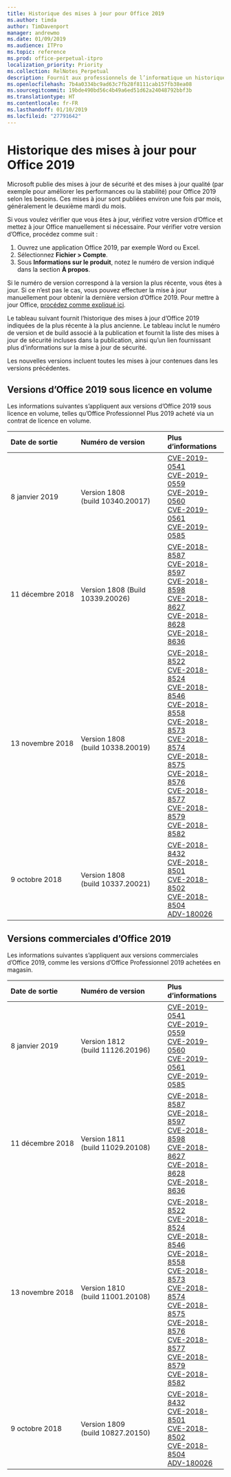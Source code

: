 ```yaml
---
title: Historique des mises à jour pour Office 2019
ms.author: timda
author: TimDavenport
manager: andrewmo
ms.date: 01/09/2019
ms.audience: ITPro
ms.topic: reference
ms.prod: office-perpetual-itpro
localization_priority: Priority
ms.collection: RelNotes_Perpetual
description: Fournit aux professionnels de l’informatique un historique des mises à jour pour les versions perpétuelles d’Office 2019 qui utilisent la technologie « Démarrer en un clic »
ms.openlocfilehash: 7b4a0334bc9ad63c7fb28f8111cab157fb38ea08
ms.sourcegitcommit: 19bde490bd56c4b49a6ed51d62a24048792bbf3b
ms.translationtype: HT
ms.contentlocale: fr-FR
ms.lasthandoff: 01/10/2019
ms.locfileid: "27791642"
---
```

# <a name="update-history-for-office-2019"></a>Historique des mises à jour pour Office 2019

Microsoft publie des mises à jour de sécurité et des mises à jour qualité (par exemple pour améliorer les performances ou la stabilité) pour Office 2019 selon les besoins. Ces mises à jour sont publiées environ une fois par mois, généralement le deuxième mardi du mois.

Si vous voulez vérifier que vous êtes à jour, vérifiez votre version d’Office et mettez à jour Office manuellement si nécessaire. Pour vérifier votre version d’Office, procédez comme suit :

  1.    Ouvrez une application Office 2019, par exemple Word ou Excel.
  2.    Sélectionnez **Fichier > Compte**.
  3.    Sous **Informations sur le produit**, notez le numéro de version indiqué dans la section **À propos**.

Si le numéro de version correspond à la version la plus récente, vous êtes à jour. Si ce n’est pas le cas, vous pouvez effectuer la mise à jour manuellement pour obtenir la dernière version d’Office 2019. Pour mettre à jour Office, [procédez comme expliqué ici](https://support.office.com/article/2ab296f3-7f03-43a2-8e50-46de917611c5).


Le tableau suivant fournit l’historique des mises à jour d’Office 2019 indiquées de la plus récente à la plus ancienne. Le tableau inclut le numéro de version et de build associé à la publication et fournit la liste des mises à jour de sécurité incluses dans la publication, ainsi qu’un lien fournissant plus d’informations sur la mise à jour de sécurité.

Les nouvelles versions incluent toutes les mises à jour contenues dans les versions précédentes.

## <a name="volume-licensed-versions-of-office-2019"></a>Versions d’Office 2019 sous licence en volume
Les informations suivantes s’appliquent aux versions d’Office 2019 sous licence en volume, telles qu’Office Professionnel Plus 2019 acheté via un contrat de licence en volume.

|**Date de sortie**|**Numéro de version**|**Plus d’informations**|
|:-----|:-----|:-----|
|8 janvier 2019   |Version 1808 (build 10340.20017)  |[CVE-2019-0541](https://portal.msrc.microsoft.com/fr-FR/security-guidance/advisory/CVE-2019-0541) <br/> [CVE-2019-0559](https://portal.msrc.microsoft.com/fr-FR/security-guidance/advisory/CVE-2019-0559) <br/> [CVE-2019-0560](https://portal.msrc.microsoft.com/fr-FR/security-guidance/advisory/CVE-2019-0560) <br/> [CVE-2019-0561](https://portal.msrc.microsoft.com/fr-FR/security-guidance/advisory/CVE-2019-0561) <br/> [CVE-2019-0585](https://portal.msrc.microsoft.com/fr-FR/security-guidance/advisory/CVE-2019-0585) <br/> |
|11 décembre 2018   |Version 1808 (Build 10339.20026)  |[CVE-2018-8587](https://portal.msrc.microsoft.com/fr-FR/security-guidance/advisory/CVE-2018-8587) <br/> [CVE-2018-8597](https://portal.msrc.microsoft.com/fr-FR/security-guidance/advisory/CVE-2018-8597) <br/> [CVE-2018-8598](https://portal.msrc.microsoft.com/fr-FR/security-guidance/advisory/CVE-2018-8598) <br/> [CVE-2018-8627](https://portal.msrc.microsoft.com/fr-FR/security-guidance/advisory/CVE-2018-8627) <br/> [CVE-2018-8628](https://portal.msrc.microsoft.com/fr-FR/security-guidance/advisory/CVE-2018-8628) <br/> [CVE-2018-8636](https://portal.msrc.microsoft.com/fr-FR/security-guidance/advisory/CVE-2018-8636) <br/>|
|13 novembre 2018   |Version 1808 (build 10338.20019)  |[CVE-2018-8522](https://portal.msrc.microsoft.com/fr-FR/security-guidance/advisory/CVE-2018-8522) <br/> [CVE-2018-8524](https://portal.msrc.microsoft.com/fr-FR/security-guidance/advisory/CVE-2018-8524) <br/> [CVE-2018-8546](https://portal.msrc.microsoft.com/fr-FR/security-guidance/advisory/CVE-2018-8546) <br/> [CVE-2018-8558](https://portal.msrc.microsoft.com/fr-FR/security-guidance/advisory/CVE-2018-8558) <br/> [CVE-2018-8573](https://portal.msrc.microsoft.com/fr-FR/security-guidance/advisory/CVE-2018-8573) <br/> [CVE-2018-8574](https://portal.msrc.microsoft.com/fr-FR/security-guidance/advisory/CVE-2018-8574) <br/> [CVE-2018-8575](https://portal.msrc.microsoft.com/fr-FR/security-guidance/advisory/CVE-2018-8575) <br/> [CVE-2018-8576](https://portal.msrc.microsoft.com/fr-FR/security-guidance/advisory/CVE-2018-8576) <br/> [CVE-2018-8577](https://portal.msrc.microsoft.com/fr-FR/security-guidance/advisory/CVE-2018-8577) <br/> [CVE-2018-8579](https://portal.msrc.microsoft.com/fr-FR/security-guidance/advisory/CVE-2018-8579) <br/> [CVE-2018-8582](https://portal.msrc.microsoft.com/fr-FR/security-guidance/advisory/CVE-2018-8582) <br/>|
|9 octobre 2018   |Version 1808 (build 10337.20021)  |[CVE-2018-8432](https://portal.msrc.microsoft.com/fr-FR/security-guidance/advisory/CVE-2018-8432) <br/> [CVE-2018-8501](https://portal.msrc.microsoft.com/fr-FR/security-guidance/advisory/CVE-2018-8501) <br/> [CVE-2018-8502](https://portal.msrc.microsoft.com/fr-FR/security-guidance/advisory/CVE-2018-8502) <br/> [CVE-2018-8504](https://portal.msrc.microsoft.com/fr-FR/security-guidance/advisory/CVE-2018-8504) <br/> [ADV-180026](https://portal.msrc.microsoft.com/fr-FR/security-guidance/advisory/ADV180026) <br/>|

## <a name="retail-versions-of-office-2019"></a>Versions commerciales d’Office 2019
Les informations suivantes s’appliquent aux versions commerciales d’Office 2019, comme les versions d’Office Professionnel 2019 achetées en magasin.

|**Date de sortie**|**Numéro de version**|**Plus d’informations**|
|:-----|:-----|:-----|
|8 janvier 2019   |Version 1812 (build 11126.20196)  |[CVE-2019-0541](https://portal.msrc.microsoft.com/fr-FR/security-guidance/advisory/CVE-2019-0541) <br/> [CVE-2019-0559](https://portal.msrc.microsoft.com/fr-FR/security-guidance/advisory/CVE-2019-0559) <br/> [CVE-2019-0560](https://portal.msrc.microsoft.com/fr-FR/security-guidance/advisory/CVE-2019-0560) <br/> [CVE-2019-0561](https://portal.msrc.microsoft.com/fr-FR/security-guidance/advisory/CVE-2019-0561) <br/> [CVE-2019-0585](https://portal.msrc.microsoft.com/fr-FR/security-guidance/advisory/CVE-2019-0585) <br/> |
|11 décembre 2018   |Version 1811 (build 11029.20108)  |[CVE-2018-8587](https://portal.msrc.microsoft.com/fr-FR/security-guidance/advisory/CVE-2018-8587) <br/> [CVE-2018-8597](https://portal.msrc.microsoft.com/fr-FR/security-guidance/advisory/CVE-2018-8597) <br/> [CVE-2018-8598](https://portal.msrc.microsoft.com/fr-FR/security-guidance/advisory/CVE-2018-8598) <br/> [CVE-2018-8627](https://portal.msrc.microsoft.com/fr-FR/security-guidance/advisory/CVE-2018-8627) <br/> [CVE-2018-8628](https://portal.msrc.microsoft.com/fr-FR/security-guidance/advisory/CVE-2018-8628) <br/> [CVE-2018-8636](https://portal.msrc.microsoft.com/fr-FR/security-guidance/advisory/CVE-2018-8636) <br/>|
|13 novembre 2018   |Version 1810 (build 11001.20108)  |[CVE-2018-8522](https://portal.msrc.microsoft.com/fr-FR/security-guidance/advisory/CVE-2018-8522) <br/> [CVE-2018-8524](https://portal.msrc.microsoft.com/fr-FR/security-guidance/advisory/CVE-2018-8524) <br/> [CVE-2018-8546](https://portal.msrc.microsoft.com/fr-FR/security-guidance/advisory/CVE-2018-8546) <br/> [CVE-2018-8558](https://portal.msrc.microsoft.com/fr-FR/security-guidance/advisory/CVE-2018-8558) <br/> [CVE-2018-8573](https://portal.msrc.microsoft.com/fr-FR/security-guidance/advisory/CVE-2018-8573) <br/> [CVE-2018-8574](https://portal.msrc.microsoft.com/fr-FR/security-guidance/advisory/CVE-2018-8574) <br/> [CVE-2018-8575](https://portal.msrc.microsoft.com/fr-FR/security-guidance/advisory/CVE-2018-8575) <br/> [CVE-2018-8576](https://portal.msrc.microsoft.com/fr-FR/security-guidance/advisory/CVE-2018-8576) <br/> [CVE-2018-8577](https://portal.msrc.microsoft.com/fr-FR/security-guidance/advisory/CVE-2018-8577) <br/> [CVE-2018-8579](https://portal.msrc.microsoft.com/fr-FR/security-guidance/advisory/CVE-2018-8579) <br/> [CVE-2018-8582](https://portal.msrc.microsoft.com/fr-FR/security-guidance/advisory/CVE-2018-8582) <br/>|
|9 octobre 2018   |Version 1809 (build 10827.20150)  |[CVE-2018-8432](https://portal.msrc.microsoft.com/fr-FR/security-guidance/advisory/CVE-2018-8432) <br/> [CVE-2018-8501](https://portal.msrc.microsoft.com/fr-FR/security-guidance/advisory/CVE-2018-8501) <br/> [CVE-2018-8502](https://portal.msrc.microsoft.com/fr-FR/security-guidance/advisory/CVE-2018-8502) <br/> [CVE-2018-8504](https://portal.msrc.microsoft.com/fr-FR/security-guidance/advisory/CVE-2018-8504) <br/> [ADV-180026](https://portal.msrc.microsoft.com/fr-FR/security-guidance/advisory/ADV180026) <br/>|
